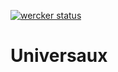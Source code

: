 [![wercker status](https://app.wercker.com/status/7246eae5188ae1b31e537c6417691185/m/master "wercker status")](https://app.wercker.com/project/bykey/7246eae5188ae1b31e537c6417691185)


Universaux
===========

